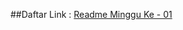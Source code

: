 ##Daftar Link :
[Readme Minggu Ke - 01](https://github.com/Apriliana2424/tct/tree/master/minggu%20ke-01)
